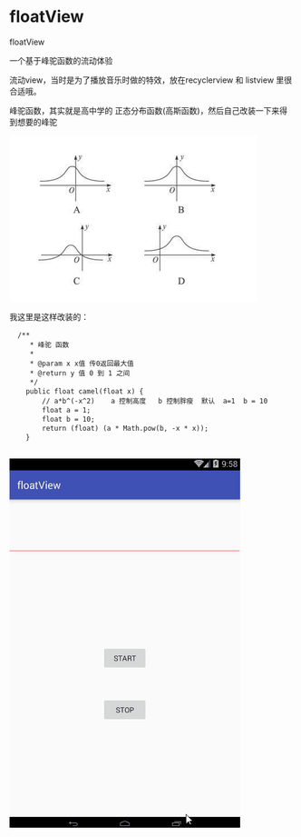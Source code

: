 # floatView
floatView

一个基于峰驼函数的流动体验

流动view，当时是为了播放音乐时做的特效，放在recyclerview 和 listview 里很合适哦。

峰驼函数，其实就是高中学的 正态分布函数(高斯函数)，然后自己改装一下来得到想要的峰驼


![avatar](https://github.com/hu5712022/floatView/blob/master/ztfb.png?raw=true)


我这里是这样改装的：
```
  /**
     * 峰驼 函数
     *
     * @param x x值 传0返回最大值
     * @return y 值 0 到 1 之间
     */
    public float camel(float x) {
        // a*b^(-x^2)    a 控制高度   b 控制胖瘦  默认  a=1  b = 10
        float a = 1;
        float b = 10;
        return (float) (a * Math.pow(b, -x * x));
    }
  
```
![avatar](https://raw.githubusercontent.com/hu5712022/floatView/master/floatview.gif)
